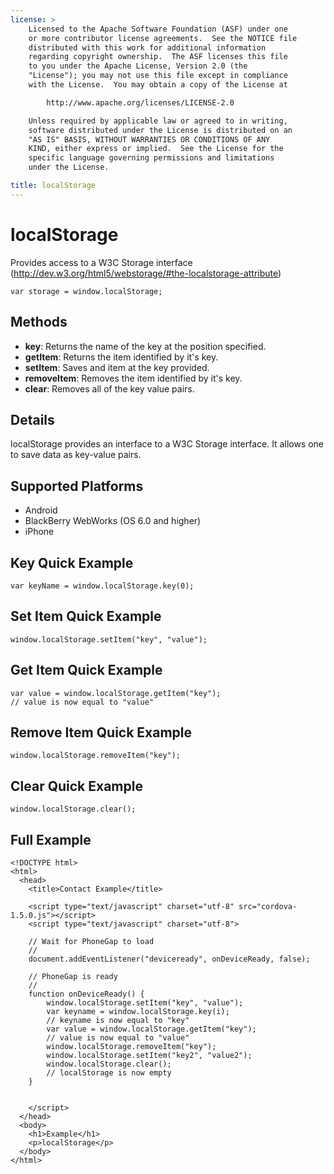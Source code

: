 ```yaml
---
license: >
    Licensed to the Apache Software Foundation (ASF) under one
    or more contributor license agreements.  See the NOTICE file
    distributed with this work for additional information
    regarding copyright ownership.  The ASF licenses this file
    to you under the Apache License, Version 2.0 (the
    "License"); you may not use this file except in compliance
    with the License.  You may obtain a copy of the License at

        http://www.apache.org/licenses/LICENSE-2.0

    Unless required by applicable law or agreed to in writing,
    software distributed under the License is distributed on an
    "AS IS" BASIS, WITHOUT WARRANTIES OR CONDITIONS OF ANY
    KIND, either express or implied.  See the License for the
    specific language governing permissions and limitations
    under the License.

title: localStorage
---
```


localStorage
===============

Provides access to a W3C Storage interface (http://dev.w3.org/html5/webstorage/#the-localstorage-attribute)

    var storage = window.localStorage;

Methods
-------

- __key__: Returns the name of the key at the position specified. 
- __getItem__: Returns the item identified by it's key.
- __setItem__: Saves and item at the key provided.
- __removeItem__: Removes the item identified by it's key.
- __clear__: Removes all of the key value pairs.

Details
-----------

localStorage provides an interface to a W3C Storage interface.  It allows one to save data as key-value pairs.

Supported Platforms
-------------------

- Android
- BlackBerry WebWorks (OS 6.0 and higher)
- iPhone

Key Quick Example
-------------

    var keyName = window.localStorage.key(0);

Set Item Quick Example
-------------

    window.localStorage.setItem("key", "value");

Get Item Quick Example
-------------

	var value = window.localStorage.getItem("key");
	// value is now equal to "value"

Remove Item Quick Example
-------------

	window.localStorage.removeItem("key");

Clear Quick Example
-------------

	window.localStorage.clear();

Full Example
------------

    <!DOCTYPE html>
    <html>
      <head>
        <title>Contact Example</title>

        <script type="text/javascript" charset="utf-8" src="cordova-1.5.0.js"></script>
        <script type="text/javascript" charset="utf-8">

        // Wait for PhoneGap to load
        //
        document.addEventListener("deviceready", onDeviceReady, false);

        // PhoneGap is ready
        //
        function onDeviceReady() {
			window.localStorage.setItem("key", "value");
			var keyname = window.localStorage.key(i);
			// keyname is now equal to "key"
			var value = window.localStorage.getItem("key");
			// value is now equal to "value"
			window.localStorage.removeItem("key");
			window.localStorage.setItem("key2", "value2");
			window.localStorage.clear();
			// localStorage is now empty
        }
    

        </script>
      </head>
      <body>
        <h1>Example</h1>
        <p>localStorage</p>
      </body>
    </html>
